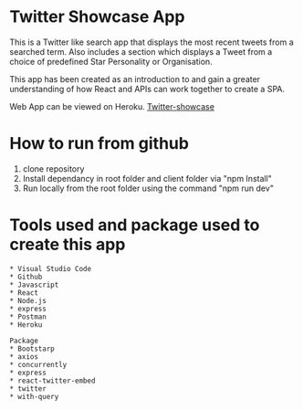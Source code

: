
# Twitter Showcase App

This is a Twitter like search app that displays the most recent tweets from a searched term. Also includes a section which displays a  Tweet from a choice of predefined Star Personality or Organisation.


This app has been created as an introduction to and gain a greater understanding of how React  and APIs can work together to create a SPA.

Web App  can be viewed on Heroku.
[Twitter-showcase](https://fm-twitter-showcase.herokuapp.com/)


# How to run from github
1. clone repository
3. Install dependancy in root folder and client folder via "npm Install"
3. Run locally from the root folder using the command "npm run dev"

# Tools used and package used to create this app

    * Visual Studio Code
    * Github
    * Javascript
    * React
    * Node.js
    * express
    * Postman
    * Heroku

    Package
    * Bootstarp
    * axios
    * concurrently
    * express
    * react-twitter-embed
    * twitter
    * with-query
    




